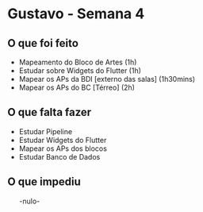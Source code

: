 <h1> Gustavo - Semana 4</h1>

<h2>O que foi feito</h2>
<ul>
  <li>Mapeamento do Bloco de Artes (1h)</li>
  <li>Estudar sobre Widgets do Flutter (1h)</li>
  <li>Mapear os APs da BDI [externo das salas] (1h30mins)</li>
  <li>Mapear os APs do BC [Térreo] (2h)</li>
</ul>

<h2>O que falta fazer</h2>
    
<ul>
  <li> Estudar Pipeline</li>
  <li> Estudar Widgets do Flutter </li>
  <li> Mapear os APs dos blocos</li>
  <li> Estudar Banco de Dados</li>
</ul>

<h2>O que impediu</h2>
  <ul>
   -nulo-
  </ul>

